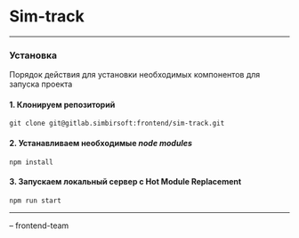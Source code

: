 # Sim-track

---
### Установка

Порядок действия для установки необходимых компонентов для запуска проекта

#### 1. Клонируем репозиторий

	git clone git@gitlab.simbirsoft:frontend/sim-track.git

#### 2. Устанавливаем необходимые *node modules*

	npm install

#### 3. Запускаем локальный сервер с Hot Module Replacement

	npm run start
---

– frontend-team
